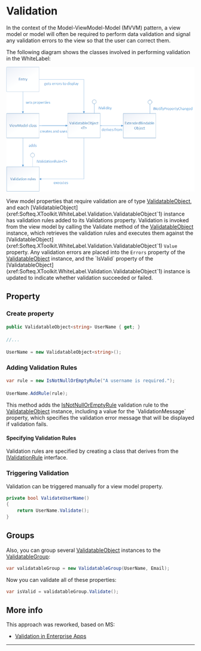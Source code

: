 # Validation

In the context of the Model-ViewModel-Model (MVVM) pattern, a view model or model will often be required to perform data validation and signal any validation errors to the view so that the user can correct them.

The following diagram shows the classes involved in performing validation in the WhiteLabel:

![Validation Diagram](../../../images/validation.png)

View model properties that require validation are of type [ValidatableObject](xref:Softeq.XToolkit.WhiteLabel.Validation.ValidatableObject`1), and each [ValidatableObject](xref:Softeq.XToolkit.WhiteLabel.Validation.ValidatableObject`1) instance has validation rules added to its Validations property. Validation is invoked from the view model by calling the Validate method of the [ValidatableObject](xref:Softeq.XToolkit.WhiteLabel.Validation.ValidatableObject`1) instance, which retrieves the validation rules and executes them against the [ValidatableObject](xref:Softeq.XToolkit.WhiteLabel.Validation.ValidatableObject`1) `Value` property. Any validation errors are placed into the `Errors` property of the [ValidatableObject](xref:Softeq.XToolkit.WhiteLabel.Validation.ValidatableObject`1) instance, and the `IsValid` property of the [ValidatableObject](xref:Softeq.XToolkit.WhiteLabel.Validation.ValidatableObject`1) instance is updated to indicate whether validation succeeded or failed.

## Property

### Create property

```cs
public ValidatableObject<string> UserName { get; }

//...

UserName = new ValidatableObject<string>();
```

### Adding Validation Rules

```cs
var rule = new IsNotNullOrEmptyRule("A username is required.");

UserName.AddRule(rule);
```

This method adds the [IsNotNullOrEmptyRule](xref:Softeq.XToolkit.WhiteLabel.Validation.Rules.IsNotNullOrEmptyRule) validation rule to the [ValidatableObject](xref:Softeq.XToolkit.WhiteLabel.Validation.ValidatableObject`1) instance, including a value for the `ValidationMessage` property, which specifies the validation error message that will be displayed if validation fails.

#### Specifying Validation Rules

Validation rules are specified by creating a class that derives from the [IValidationRule](xref:Softeq.XToolkit.WhiteLabel.Validation.IValidationRule`1) interface.

### Triggering Validation

Validation can be triggered manually for a view model property.

```cs
private bool ValidateUserName()
{
    return UserName.Validate();
}
```

## Groups

Also, you can group several [ValidatableObject](xref:Softeq.XToolkit.WhiteLabel.Validation.ValidatableObject`1) instances to the [ValidatableGroup](xref:Softeq.XToolkit.WhiteLabel.Validation.ValidatableGroup):

```cs
var validatableGroup = new ValidatableGroup(UserName, Email);
```

Now you can validate all of these properties:

```cs
var isValid = validatableGroup.Validate();
```

## More info

This approach was reworked, based on MS:

- [Validation in Enterprise Apps](https://docs.microsoft.com/en-us/xamarin/xamarin-forms/enterprise-application-patterns/validation)

---
